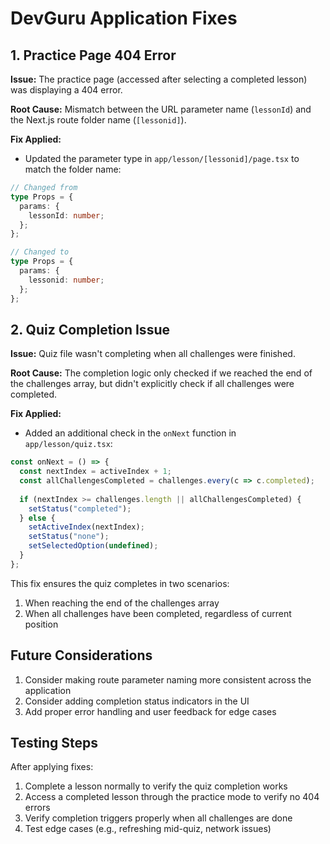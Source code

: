 # DevGuru Application Fixes

## 1. Practice Page 404 Error
**Issue:** The practice page (accessed after selecting a completed lesson) was displaying a 404 error.

**Root Cause:** Mismatch between the URL parameter name (`lessonId`) and the Next.js route folder name (`[lessonid]`).

**Fix Applied:**
- Updated the parameter type in `app/lesson/[lessonid]/page.tsx` to match the folder name:
```typescript
// Changed from
type Props = {
  params: {
    lessonId: number;
  };
};

// Changed to
type Props = {
  params: {
    lessonid: number;
  };
};
```

## 2. Quiz Completion Issue
**Issue:** Quiz file wasn't completing when all challenges were finished.

**Root Cause:** The completion logic only checked if we reached the end of the challenges array, but didn't explicitly check if all challenges were completed.

**Fix Applied:**
- Added an additional check in the `onNext` function in `app/lesson/quiz.tsx`:
```typescript
const onNext = () => {
  const nextIndex = activeIndex + 1;
  const allChallengesCompleted = challenges.every(c => c.completed);
  
  if (nextIndex >= challenges.length || allChallengesCompleted) {
    setStatus("completed");
  } else {
    setActiveIndex(nextIndex);
    setStatus("none");
    setSelectedOption(undefined);
  }
};
```

This fix ensures the quiz completes in two scenarios:
1. When reaching the end of the challenges array
2. When all challenges have been completed, regardless of current position

## Future Considerations
1. Consider making route parameter naming more consistent across the application
2. Consider adding completion status indicators in the UI
3. Add proper error handling and user feedback for edge cases

## Testing Steps
After applying fixes:
1. Complete a lesson normally to verify the quiz completion works
2. Access a completed lesson through the practice mode to verify no 404 errors
3. Verify completion triggers properly when all challenges are done
4. Test edge cases (e.g., refreshing mid-quiz, network issues)
